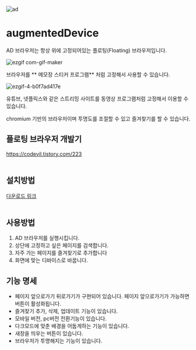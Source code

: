 
![ad](https://user-images.githubusercontent.com/18400730/198865410-f098c696-b3c6-4a3c-899e-5f07454c7b4c.png)


# augmentedDevice

AD 브라우저는 항상 위에 고정되어있는 플로팅(Floating) 브라우저입니다.</br>


![ezgif com-gif-maker](https://user-images.githubusercontent.com/18400730/198865683-e867cf70-37b3-4065-a92a-de8913aa8325.gif)

브라우저를 ** 메모장 스티커 프로그램** 처럼 고정해서 사용할 수 있습니다.</br>

![ezgif-4-b0f7ad417e](https://user-images.githubusercontent.com/18400730/198865801-69c97dcb-e3a0-4cbd-b9f8-ca6a9c8354ab.gif)


유튜브, 넷플릭스와 같은 스트리밍 사이트를 동영상 프로그램처럼 고정해서 이용할 수 있습니다. </br>

chromium 기반의 브라우저이며 투명도를 조절할 수 있고 즐겨찾기를 할 수 있습니다.</br>

## 플로팅 브라우저 개발기
https://codevil.tistory.com/223</br></br>

## 설치방법
[다운로드 링크](https://www.dropbox.com/s/y0xd5yg3yw51oyl/augmenteddevice%20Setup%201.0.0.exe?dl=0)</br></br>

## 사용방법
1. AD 브라우저를 실행시킵니다.
2. 상단에 고정하고 싶은 페이지를 검색합니다.
3. 자주 가는 페이지를 즐겨찾기로 추가합니다
4. 화면에 맞는 디바이스로 바꿉니다.



## 기능 명세
- 페이지 앞으로가기 뒤로가기가 구현되어 있습니다. 페이지 앞으로가기가 가능하면 버튼이 활성화됩니다.
- 즐겨찾기 추가, 삭제, 업데이트 기능이 있습니다.
- 모바일 버전, pc버전 전환기능이 있습니다.
- 다크모드에 맞춘 배경을 어둡게하는 기능이 있습니다.
- 새창을 띄우는 버튼이 있습니다.
- 브라우저가 투명해지는 기능이 있습니다.
